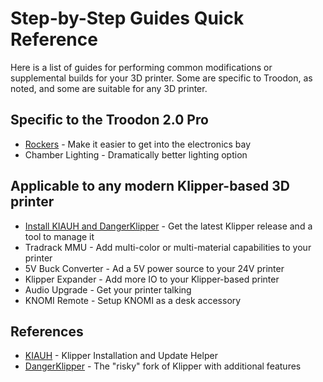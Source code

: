 # Step-by-Step Guides Quick Reference

Here is a list of guides for performing common modifications or supplemental builds for your 3D printer. Some are specific to Troodon, as noted, and some are suitable for any 3D printer. 

## Specific to the Troodon 2.0 Pro 
- [Rockers](https://github.com/500Foods/WelcomeToTroodon/blob/main/docs/level_h/rockers.md) - Make it easier to get into the electronics bay
- Chamber Lighting - Dramatically better lighting option

## Applicable to any modern Klipper-based 3D printer
- [Install KIAUH and DangerKlipper](https://github.com/500Foods/WelcomeToTroodon/blob/main/docs/level_h/KIAUH_danger.md) - Get the latest Klipper release and a tool to manage it
- Tradrack MMU - Add multi-color or multi-material capabilities to your printer
- 5V Buck Converter - Ad a 5V power source to your 24V printer
- Klipper Expander - Add more IO to your Klipper-based printer
- Audio Upgrade - Get your printer talking
- KNOMI Remote - Setup KNOMI as a desk accessory

## References
- [KIAUH](https://github.com/dw-0/kiauh) - Klipper Installation and Update Helper
- [DangerKlipper](https://github.com/DangerKlippers/danger-klipper) - The "risky" fork of Klipper with additional features
